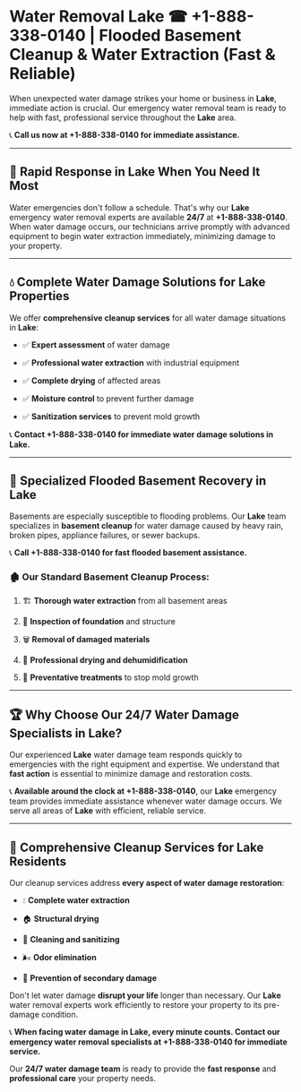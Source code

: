 # Water Removal Lake ☎ +1-888-338-0140 | Flooded Basement Cleanup & Water Extraction (Fast & Reliable)

When unexpected water damage strikes your home or business in **Lake**, immediate action is crucial. Our emergency water removal team is ready to help with fast, professional service throughout the **Lake** area. 

📞 **Call us now at +1-888-338-0140 for immediate assistance.**
---
## 🚀 Rapid Response in Lake When You Need It Most
Water emergencies don't follow a schedule. That's why our **Lake** emergency water removal experts are available **24/7** at **+1-888-338-0140**. When water damage occurs, our technicians arrive promptly with advanced equipment to begin water extraction immediately, minimizing damage to your property.
---
## 💧 Complete Water Damage Solutions for Lake Properties
We offer **comprehensive cleanup services** for all water damage situations in **Lake**:
- ✅ **Expert assessment** of water damage  
- ✅ **Professional water extraction** with industrial equipment  
- ✅ **Complete drying** of affected areas  
- ✅ **Moisture control** to prevent further damage  
- ✅ **Sanitization services** to prevent mold growth  
📞 **Contact +1-888-338-0140 for immediate water damage solutions in Lake.**
---
## 🌊 Specialized Flooded Basement Recovery in Lake
Basements are especially susceptible to flooding problems. Our **Lake** team specializes in **basement cleanup** for water damage caused by heavy rain, broken pipes, appliance failures, or sewer backups. 
📞 **Call +1-888-338-0140 for fast flooded basement assistance.**
### 🏚️ Our Standard Basement Cleanup Process:
1. 🏗️ **Thorough water extraction** from all basement areas  
2. 🔎 **Inspection of foundation** and structure  
3. 🗑️ **Removal of damaged materials**  
4. 💨 **Professional drying and dehumidification**  
5. 🚫 **Preventative treatments** to stop mold growth  
---
## 🏆 Why Choose Our 24/7 Water Damage Specialists in Lake?
Our experienced **Lake** water damage team responds quickly to emergencies with the right equipment and expertise. We understand that **fast action** is essential to minimize damage and restoration costs.
📞 **Available around the clock at +1-888-338-0140**, our **Lake** emergency team provides immediate assistance whenever water damage occurs. We serve all areas of **Lake** with efficient, reliable service.
---
## 🧹 Comprehensive Cleanup Services for Lake Residents
Our cleanup services address **every aspect of water damage restoration**:
- 💧 **Complete water extraction**  
- 🏠 **Structural drying**  
- 🧼 **Cleaning and sanitizing**  
- 🌬️ **Odor elimination**  
- 🚫 **Prevention of secondary damage**  
Don't let water damage **disrupt your life** longer than necessary. Our **Lake** water removal experts work efficiently to restore your property to its pre-damage condition.
📞 **When facing water damage in Lake, every minute counts. Contact our emergency water removal specialists at +1-888-338-0140 for immediate service.**
Our **24/7 water damage team** is ready to provide the **fast response** and **professional care** your property needs.
